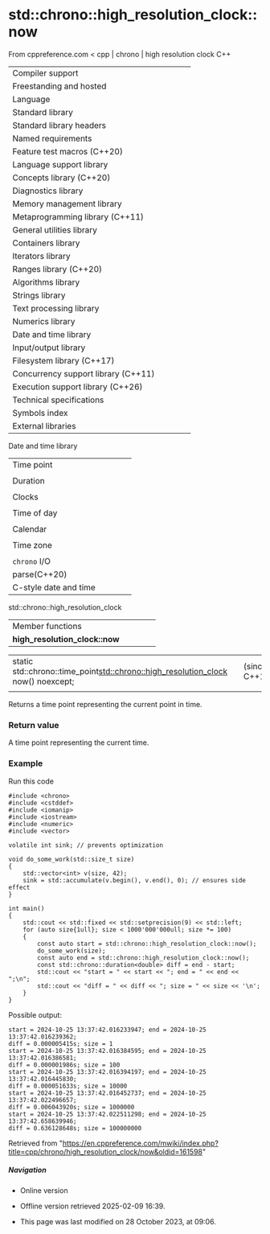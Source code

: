# std::chrono::high_resolution_clock::now

From cppreference.com
< cpp‎ | chrono‎ | high resolution clock
C++

|  |  |  |  |  |
| --- | --- | --- | --- | --- |
| Compiler support | | | | |
| Freestanding and hosted | | | | |
| Language | | | | |
| Standard library | | | | |
| Standard library headers | | | | |
| Named requirements | | | | |
| Feature test macros (C++20) | | | | |
| Language support library | | | | |
| Concepts library (C++20) | | | | |
| Diagnostics library | | | | |
| Memory management library | | | | |
| Metaprogramming library (C++11) | | | | |
| General utilities library | | | | |
| Containers library | | | | |
| Iterators library | | | | |
| Ranges library (C++20) | | | | |
| Algorithms library | | | | |
| Strings library | | | | |
| Text processing library | | | | |
| Numerics library | | | | |
| Date and time library | | | | |
| Input/output library | | | | |
| Filesystem library (C++17) | | | | |
| Concurrency support library (C++11) | | | | |
| Execution support library (C++26) | | | | |
| Technical specifications | | | | |
| Symbols index | | | | |
| External libraries | | | | |

Date and time library

|  |  |  |  |  |
| --- | --- | --- | --- | --- |
| Time point | | | | |
| |  |  |  |  |  | | --- | --- | --- | --- | --- | | time_point(C++11) | | | | | | |  |  |  |  |  | | --- | --- | --- | --- | --- | | clock_time_conversion(C++20) | | | | | | |  |  |  |  |  | | --- | --- | --- | --- | --- | | clock_cast(C++20) | | | | | |
| Duration | | | | |
| |  |  |  |  |  | | --- | --- | --- | --- | --- | | duration(C++11) | | | | | |
| Clocks | | | | |
| |  |  |  |  |  | | --- | --- | --- | --- | --- | | system_clock(C++11) | | | | | | steady_clock(C++11) | | | | | | is_clock(C++20) | | | | | | |  |  |  |  |  | | --- | --- | --- | --- | --- | | utc_clock(C++20) | | | | | | tai_clock(C++20) | | | | | | high_resolution_clock(C++11) | | | | | | |  |  |  |  |  | | --- | --- | --- | --- | --- | | gps_clock(C++20) | | | | | | file_clock(C++20) | | | | | | local_t(C++20) | | | | | |
| Time of day | | | | |
| |  |  |  |  |  | | --- | --- | --- | --- | --- | | is_amis_pm(C++20)(C++20) | | | | | | |  |  |  |  |  | | --- | --- | --- | --- | --- | | make12make24(C++20)(C++20) | | | | | | |  |  |  |  |  | | --- | --- | --- | --- | --- | | hh_mm_ss(C++20) | | | | | |  | | | | | |
| Calendar | | | | |
| |  |  |  |  |  | | --- | --- | --- | --- | --- | | day(C++20) | | | | | | month(C++20) | | | | | | year(C++20) | | | | | | weekday(C++20) | | | | | | operator/(C++20) | | | | | | year_month_day(C++20) | | | | | | |  |  |  |  |  | | --- | --- | --- | --- | --- | | year_month_day_last(C++20) | | | | | | year_month_weekday(C++20) | | | | | | year_month_weekday_last(C++20) | | | | | | weekday_indexed(C++20) | | | | | | weekday_last(C++20) | | | | | | month_day(C++20) | | | | | | |  |  |  |  |  | | --- | --- | --- | --- | --- | | month_day_last(C++20) | | | | | | month_weekday(C++20) | | | | | | month_weekday_last(C++20) | | | | | | year_month(C++20) | | | | | | last_speclast(C++20)(C++20) | | | | | |
| Time zone | | | | |
| |  |  |  |  |  | | --- | --- | --- | --- | --- | | tzdb(C++20) | | | | | | tzdb_list(C++20) | | | | | | get_tzdbget_tzdb_listreload_tzdbremote_version(C++20)(C++20)(C++20)(C++20) | | | | | | sys_info(C++20) | | | | | | |  |  |  |  |  | | --- | --- | --- | --- | --- | | local_info(C++20) | | | | | | nonexistent_local_time(C++20) | | | | | | ambiguous_local_time(C++20) | | | | | | locate_zone(C++20) | | | | | | current_zone(C++20) | | | | | | time_zone(C++20) | | | | | | choose(C++20) | | | | | | |  |  |  |  |  | | --- | --- | --- | --- | --- | | zoned_traits(C++20) | | | | | | zoned_time(C++20) | | | | | | time_zone_link(C++20) | | | | | | leap_second(C++20) | | | | | | leap_second_info(C++20) | | | | | | get_leap_second_info(C++20) | | | | | |  | | | | | |
| `chrono` I/O | | | | |
| parse(C++20) | | | | |
| C-style date and time | | | | |

std::chrono::high_resolution_clock

|  |  |  |  |  |
| --- | --- | --- | --- | --- |
| Member functions | | | | |
| ****high_resolution_clock::now**** | | | | |

|  |  |  |
| --- | --- | --- |
| static std::chrono::time_point<std::chrono::high_resolution_clock> now() noexcept; |  | (since C++11) |
|  |  |  |

Returns a time point representing the current point in time.

### Return value

A time point representing the current time.

### Example

Run this code

```
#include <chrono>
#include <cstddef>
#include <iomanip>
#include <iostream>
#include <numeric>
#include <vector>
 
volatile int sink; // prevents optimization
 
void do_some_work(std::size_t size)
{
    std::vector<int> v(size, 42);
    sink = std::accumulate(v.begin(), v.end(), 0); // ensures side effect
}
 
int main()
{
    std::cout << std::fixed << std::setprecision(9) << std::left;
    for (auto size{1ull}; size < 1000'000'000ull; size *= 100)
    {
        const auto start = std::chrono::high_resolution_clock::now();
        do_some_work(size);
        const auto end = std::chrono::high_resolution_clock::now();
        const std::chrono::duration<double> diff = end - start;
        std::cout << "start = " << start << "; end = " << end << ";\n";
        std::cout << "diff = " << diff << "; size = " << size << '\n';
    }
}

```

Possible output:

```
start = 2024-10-25 13:37:42.016233947; end = 2024-10-25 13:37:42.016239362;
diff = 0.000005415s; size = 1
start = 2024-10-25 13:37:42.016384595; end = 2024-10-25 13:37:42.016386581;
diff = 0.000001986s; size = 100
start = 2024-10-25 13:37:42.016394197; end = 2024-10-25 13:37:42.016445830;
diff = 0.000051633s; size = 10000
start = 2024-10-25 13:37:42.016452737; end = 2024-10-25 13:37:42.022496657;
diff = 0.006043920s; size = 1000000
start = 2024-10-25 13:37:42.022511298; end = 2024-10-25 13:37:42.658639946;
diff = 0.636128648s; size = 100000000

```

Retrieved from "<https://en.cppreference.com/mwiki/index.php?title=cpp/chrono/high_resolution_clock/now&oldid=161598>"

##### Navigation

- Online version
- Offline version retrieved 2025-02-09 16:39.

- This page was last modified on 28 October 2023, at 09:06.